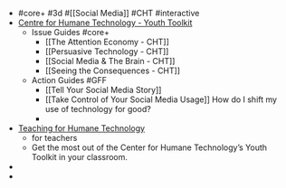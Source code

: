 - #core+ #3d #[[Social Media]] #CHT #interactive
- [Centre for Humane Technology - Youth Toolkit](https://www.humanetech.com/youth)
	- Issue Guides #core+
		- [[The Attention Economy - CHT]]
		- [[Persuasive Technology - CHT]]
		- [[Social Media & The Brain - CHT]]
		- [[Seeing the Consequences - CHT]]
	- Action Guides #GFF
		- [[Tell Your Social Media Story]]
		- [[Take Control of Your Social Media Usage]]
		  How do I shift my use of technology for good?
		-
- [Teaching for Humane Technology](https://www.humanetech.com/youth/teaching-for-humane-technology)
	- for teachers
	- Get the most out of the Center for Humane Technology’s Youth Toolkit in your classroom.
-
-